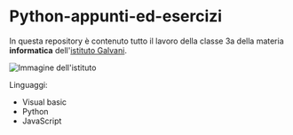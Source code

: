 # Python-appunti-ed-esercizi

In questa repository è contenuto tutto il lavoro della classe 3a della materia **informatica** dell'[istituto Galvani](https://www.iisgalvanimi.edu.it).

![Immagine dell'istituto](https://www.iisgalvanimi.edu.it/sites/default/files/image_gallery/scuola.jpg)

Linguaggi:
- Visual basic
- Python
- JavaScript
